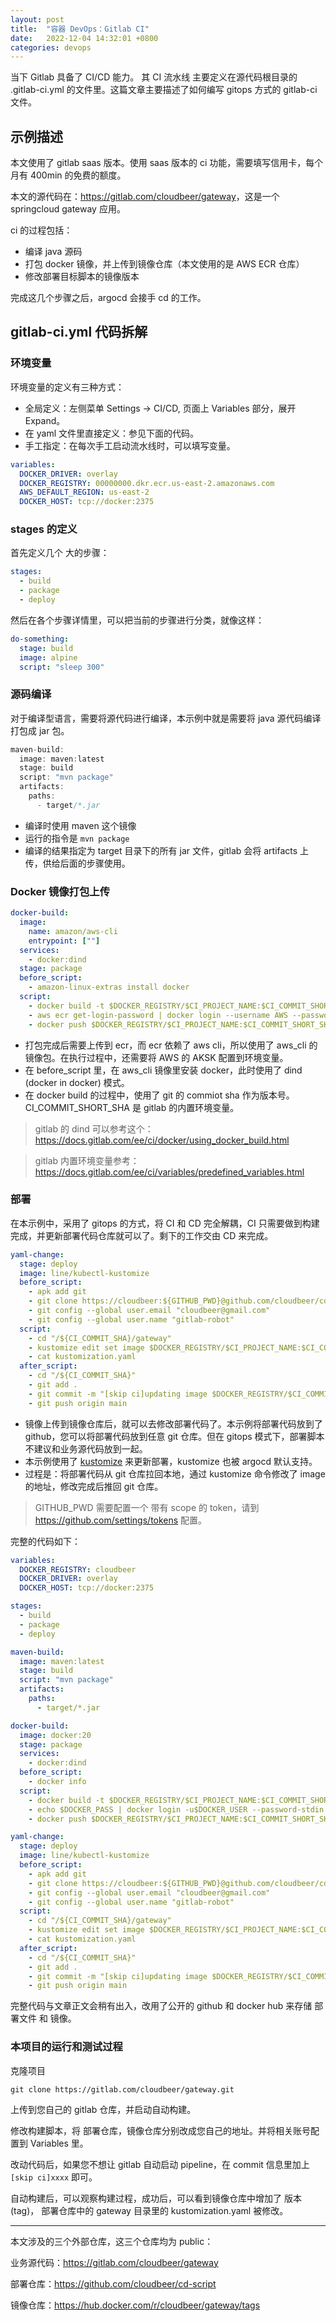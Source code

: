 ```yaml
---
layout: post
title:  "容器 DevOps：Gitlab CI"
date:   2022-12-04 14:32:01 +0800
categories: devops
---
```


当下 Gitlab 具备了 CI/CD 能力。 其 CI 流水线 主要定义在源代码根目录的 .gitlab-ci.yml 的文件里。这篇文章主要描述了如何编写 gitops 方式的 gitlab-ci 文件。


## 示例描述

本文使用了 gitlab saas 版本。使用 saas 版本的 ci 功能，需要填写信用卡，每个月有 400min 的免费的额度。

本文的源代码在：<https://gitlab.com/cloudbeer/gateway>，这是一个 springcloud gateway 应用。 

ci 的过程包括：

- 编译 java 源码
- 打包 docker 镜像，并上传到镜像仓库（本文使用的是 AWS ECR 仓库）
- 修改部署目标脚本的镜像版本

完成这几个步骤之后，argocd 会接手 cd 的工作。


## gitlab-ci.yml 代码拆解

### 环境变量

环境变量的定义有三种方式：
- 全局定义：左侧菜单 Settings -> CI/CD, 页面上 Variables 部分，展开 Expand。
- 在 yaml 文件里直接定义：参见下面的代码。
- 手工指定：在每次手工启动流水线时，可以填写变量。

```yaml
variables:
  DOCKER_DRIVER: overlay
  DOCKER_REGISTRY: 00000000.dkr.ecr.us-east-2.amazonaws.com
  AWS_DEFAULT_REGION: us-east-2
  DOCKER_HOST: tcp://docker:2375
```

### stages 的定义

首先定义几个 大的步骤：

```yaml
stages:
  - build
  - package
  - deploy
```

然后在各个步骤详情里，可以把当前的步骤进行分类，就像这样：

```yaml
do-something:
  stage: build
  image: alpine
  script: "sleep 300"
```


### 源码编译

对于编译型语言，需要将源代码进行编译，本示例中就是需要将 java 源代码编译打包成 jar 包。

```java
maven-build:
  image: maven:latest
  stage: build
  script: "mvn package"
  artifacts:
    paths:
      - target/*.jar
```

- 编译时使用 maven 这个镜像
- 运行的指令是 `mvn package`
- 编译的结果指定为 target 目录下的所有 jar 文件，gitlab 会将 artifacts 上传，供给后面的步骤使用。


### Docker 镜像打包上传

```yaml
docker-build:
  image:
    name: amazon/aws-cli
    entrypoint: [""]
  services:
    - docker:dind
  stage: package
  before_script:
    - amazon-linux-extras install docker
  script:
    - docker build -t $DOCKER_REGISTRY/$CI_PROJECT_NAME:$CI_COMMIT_SHORT_SHA .
    - aws ecr get-login-password | docker login --username AWS --password-stdin $DOCKER_REGISTRY
    - docker push $DOCKER_REGISTRY/$CI_PROJECT_NAME:$CI_COMMIT_SHORT_SHA

```

- 打包完成后需要上传到 ecr，而 ecr 依赖了 aws cli，所以使用了 aws_cli 的镜像包。在执行过程中，还需要将 AWS 的 AKSK 配置到环境变量。
- 在 before_script 里，在 aws_cli 镜像里安装 docker，此时使用了 dind (docker in docker) 模式。
- 在 docker build 的过程中，使用了 git 的 commiot sha 作为版本号。 CI_COMMIT_SHORT_SHA 是 gitlab 的内置环境变量。


> gitlab 的 dind 可以参考这个：<https://docs.gitlab.com/ee/ci/docker/using_docker_build.html>

> gitlab 内置环境变量参考：<https://docs.gitlab.com/ee/ci/variables/predefined_variables.html>

### 部署

在本示例中，采用了 gitops 的方式，将 CI 和 CD 完全解耦，CI 只需要做到构建完成，并更新部署代码仓库就可以了。剩下的工作交由 CD 来完成。

```yaml
yaml-change:
  stage: deploy
  image: line/kubectl-kustomize
  before_script:
    - apk add git
    - git clone https://cloudbeer:${GITHUB_PWD}@github.com/cloudbeer/cd-script.git "/${CI_COMMIT_SHA}"
    - git config --global user.email "cloudbeer@gmail.com"
    - git config --global user.name "gitlab-robot"
  script:
    - cd "/${CI_COMMIT_SHA}/gateway"
    - kustomize edit set image $DOCKER_REGISTRY/$CI_PROJECT_NAME:$CI_COMMIT_SHORT_SHA
    - cat kustomization.yaml
  after_script:
    - cd "/${CI_COMMIT_SHA}"
    - git add .
    - git commit -m "[skip ci]updating image $DOCKER_REGISTRY/$CI_COMMIT_SHORT_SHA"
    - git push origin main
```

- 镜像上传到镜像仓库后，就可以去修改部署代码了。本示例将部署代码放到了 github，您可以将部署代码放到任意 git 仓库。但在 gitops 模式下，部署脚本不建议和业务源代码放到一起。
- 本示例使用了 [kustomize](https://kustomize.io/) 来更新部署，kustomize 也被 argocd 默认支持。
- 过程是：将部署代码从 git 仓库拉回本地，通过 kustomize 命令修改了 image 的地址，修改完成后推回 git 仓库。

> GITHUB_PWD 需要配置一个 带有 scope 的 token，请到 <https://github.com/settings/tokens> 配置。

完整的代码如下：

```yaml
variables:
  DOCKER_REGISTRY: cloudbeer
  DOCKER_DRIVER: overlay
  DOCKER_HOST: tcp://docker:2375

stages:
  - build
  - package
  - deploy

maven-build:
  image: maven:latest
  stage: build
  script: "mvn package"
  artifacts:
    paths:
      - target/*.jar

docker-build:
  image: docker:20
  stage: package
  services:
    - docker:dind
  before_script:
    - docker info
  script:
    - docker build -t $DOCKER_REGISTRY/$CI_PROJECT_NAME:$CI_COMMIT_SHORT_SHA .
    - echo $DOCKER_PASS | docker login -u$DOCKER_USER --password-stdin
    - docker push $DOCKER_REGISTRY/$CI_PROJECT_NAME:$CI_COMMIT_SHORT_SHA

yaml-change:
  stage: deploy
  image: line/kubectl-kustomize
  before_script:
    - apk add git
    - git clone https://cloudbeer:${GITHUB_PWD}@github.com/cloudbeer/cd-script.git "/${CI_COMMIT_SHA}"
    - git config --global user.email "cloudbeer@gmail.com"
    - git config --global user.name "gitlab-robot"
  script:
    - cd "/${CI_COMMIT_SHA}/gateway"
    - kustomize edit set image $DOCKER_REGISTRY/$CI_PROJECT_NAME:$CI_COMMIT_SHORT_SHA
    - cat kustomization.yaml
  after_script:
    - cd "/${CI_COMMIT_SHA}"
    - git add .
    - git commit -m "[skip ci]updating image $DOCKER_REGISTRY/$CI_COMMIT_SHORT_SHA"
    - git push origin main
```

完整代码与文章正文会稍有出入，改用了公开的 github 和 docker hub 来存储 部署文件 和 镜像。


### 本项目的运行和测试过程

克隆项目

```shell
git clone https://gitlab.com/cloudbeer/gateway.git
```

上传到您自己的 gitlab 仓库，并启动自动构建。

修改构建脚本，将 部署仓库，镜像仓库分别改成您自己的地址。并将相关账号配置到 Variables 里。

改动代码后，如果您不想让 gitlab 自动启动 pipeline，在 commit 信息里加上 `[skip ci]xxxx` 即可。

自动构建后，可以观察构建过程，成功后，可以看到镜像仓库中增加了 版本(tag)， 部署仓库中的 gateway 目录里的 kustomization.yaml 被修改。

---

本文涉及的三个外部仓库，这三个仓库均为 public：

业务源代码：<https://gitlab.com/cloudbeer/gateway> 

部署仓库：<https://github.com/cloudbeer/cd-script>

镜像仓库：<https://hub.docker.com/r/cloudbeer/gateway/tags>

